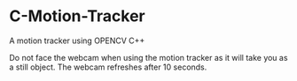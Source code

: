 # C-Motion-Tracker
A motion tracker using OPENCV C++

Do not face the webcam when using the motion tracker as it will take you as a still object. The webcam refreshes after 10 seconds.
